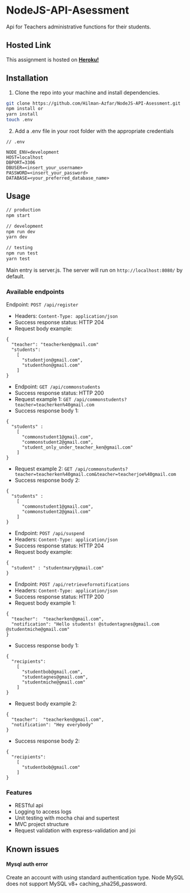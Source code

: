 # NodeJS-API-Asessment

Api for Teachers administrative functions for their students.

## Hosted Link

This assignment is hosted on **[Heroku!](https://manage-school-api.herokuapp.com/)**

## Installation

1. Clone the repo into your machine and install dependencies.

```sh
git clone https://github.com/Hilman-Azfar/NodeJS-API-Asessment.git
npm install or
yarn install
touch .env
```

2. Add a .env file in your root folder with the appropriate credentials

```Shell
// .env

NODE_ENV=development
HOST=localhost
DBPORT=3306
DBUSER=<insert_your_username>
PASSWORD=<insert_your_password>
DATABASE=<your_preferred_database_name>
```

## Usage

```sh
// production
npm start

// development
npm run dev
yarn dev

// testing
npm run test
yarn test
```

Main entry is server.js.
The server will run on `http://localhost:8080/` by default.

### Available endpoints

 Endpoint: `POST /api/register`
* Headers: `Content-Type: application/json`
* Success response status: HTTP 204
* Request body example:
```
{
  "teacher": "teacherken@gmail.com"
  "students":
    [
      "studentjon@gmail.com",
      "studenthon@gmail.com"
    ]
}
```

* Endpoint: `GET /api/commonstudents`
* Success response status: HTTP 200
* Request example 1: `GET /api/commonstudents?teacher=teacherken%40gmail.com`
* Success response body 1:
```
{
  "students" :
    [
      "commonstudent1@gmail.com", 
      "commonstudent2@gmail.com",
      "student_only_under_teacher_ken@gmail.com"
    ]
}
```
* Request example 2: `GET /api/commonstudents?teacher=teacherken%40gmail.com&teacher=teacherjoe%40gmail.com`
* Success response body 2:
```
{
  "students" :
    [
      "commonstudent1@gmail.com", 
      "commonstudent2@gmail.com"
    ]
}
```
* Endpoint: `POST /api/suspend`
* Headers: `Content-Type: application/json`
* Success response status: HTTP 204
* Request body example:
```
{
  "student" : "studentmary@gmail.com"
}
```
* Endpoint: `POST /api/retrievefornotifications`
* Headers: `Content-Type: application/json`
* Success response status: HTTP 200
* Request body example 1:
```
{
  "teacher":  "teacherken@gmail.com",
  "notification": "Hello students! @studentagnes@gmail.com @studentmiche@gmail.com"
}
```
* Success response body 1:
```
{
  "recipients":
    [
      "studentbob@gmail.com",
      "studentagnes@gmail.com", 
      "studentmiche@gmail.com"
    ]   
}
```
* Request body example 2:
```
{
  "teacher":  "teacherken@gmail.com",
  "notification": "Hey everybody"
}
```
* Success response body 2:
```
{
  "recipients":
    [
      "studentbob@gmail.com"
    ]   
}
```
### Features

- RESTful api
- Logging to access logs
- Unit testing with mocha chai and supertest
- MVC project structure
- Request validation with express-validation and joi

## Known issues

#### Mysql auth error

Create an account with using standard authentication type. Node MySQL does not support MySQL v8+ caching_sha256_password.
